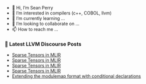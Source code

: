 - 👋 Hi, I’m Sean Perry
- 👀 I’m interested in compilers (c++, COBOL, llvm)
- 🌱 I’m currently learning ...
- 💞️ I’m looking to collaborate on ...
- 📫 How to reach me ...

<!---
s66perry/s66perry is a ✨ special ✨ repository because its `README.md` (this file) appears on your GitHub profile.
You can click the Preview link to take a look at your changes.
--->
### 📕 Latest LLVM Discourse Posts

<!-- DISCOURSE-LLVM:START -->
- [Sparse Tensors in MLIR](https://llvm.discourse.group/t/sparse-tensors-in-mlir/3389/60)
- [Sparse Tensors in MLIR](https://llvm.discourse.group/t/sparse-tensors-in-mlir/3389/59)
- [Sparse Tensors in MLIR](https://llvm.discourse.group/t/sparse-tensors-in-mlir/3389/58)
- [Sparse Tensors in MLIR](https://llvm.discourse.group/t/sparse-tensors-in-mlir/3389/57)
- [Extending the modulemap format with conditional declarations](https://llvm.discourse.group/t/extending-the-modulemap-format-with-conditional-declarations/5518/4)
<!-- DISCOURSE-LLVM:END -->
